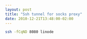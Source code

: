 ```yaml
---
layout: post
title: "Ssh tunnel for socks proxy"
date: 2010-12-21T13:48:00-02:00
---
```

```bash
ssh -fCqND 8080 linode
```
